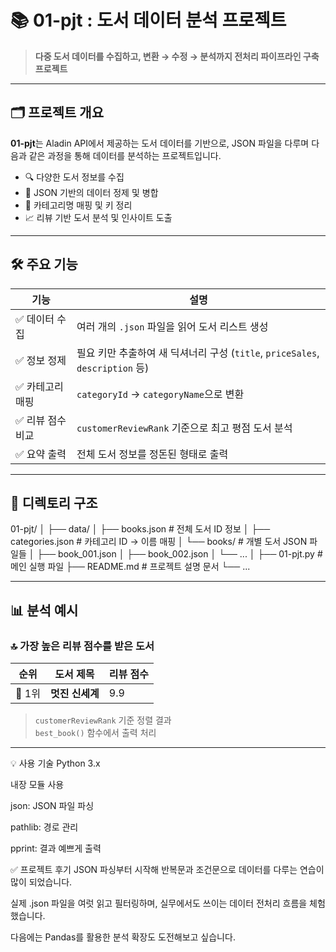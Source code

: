 # 📚 01-pjt : 도서 데이터 분석 프로젝트

> **다중 도서 데이터를 수집하고, 변환 → 수정 → 분석까지 전처리 파이프라인 구축 프로젝트**

---

## 🗂 프로젝트 개요

**01-pjt**는 Aladin API에서 제공하는 도서 데이터를 기반으로, JSON 파일을 다루며 다음과 같은 과정을 통해 데이터를 분석하는 프로젝트입니다.

- 🔍 다양한 도서 정보를 수집
- 🧹 JSON 기반의 데이터 정제 및 병합
- 🧩 카테고리명 매핑 및 키 정리
- 📈 리뷰 기반 도서 분석 및 인사이트 도출

---

## 🛠 주요 기능

| 기능 | 설명 |
|------|------|
| ✅ 데이터 수집 | 여러 개의 `.json` 파일을 읽어 도서 리스트 생성 |
| ✅ 정보 정제 | 필요 키만 추출하여 새 딕셔너리 구성 (`title`, `priceSales`, `description` 등) |
| ✅ 카테고리 매핑 | `categoryId` → `categoryName`으로 변환 |
| ✅ 리뷰 점수 비교 | `customerReviewRank` 기준으로 최고 평점 도서 분석 |
| ✅ 요약 출력 | 전체 도서 정보를 정돈된 형태로 출력 |

---

## 📁 디렉토리 구조
01-pjt/
│
├── data/
│ ├── books.json # 전체 도서 ID 정보
│ ├── categories.json # 카테고리 ID → 이름 매핑
│ └── books/ # 개별 도서 JSON 파일들
│ ├── book_001.json
│ ├── book_002.json
│ └── ...
│
├── 01-pjt.py # 메인 실행 파일
├── README.md # 프로젝트 설명 문서
└── ...


---

## 📊 분석 예시

### 🔝 가장 높은 리뷰 점수를 받은 도서

| 순위 | 도서 제목 | 리뷰 점수 |
|------|-----------|------------|
| 🥇 1위 | **멋진 신세계** | 9.9 |


> `customerReviewRank` 기준 정렬 결과  
> `best_book()` 함수에서 출력 처리

---



💡 사용 기술
Python 3.x

내장 모듈 사용

json: JSON 파일 파싱

pathlib: 경로 관리

pprint: 결과 예쁘게 출력


✅ 프로젝트 후기
JSON 파싱부터 시작해 반복문과 조건문으로 데이터를 다루는 연습이 많이 되었습니다.

실제 .json 파일을 여럿 읽고 필터링하며, 실무에서도 쓰이는 데이터 전처리 흐름을 체험했습니다.

다음에는 Pandas를 활용한 분석 확장도 도전해보고 싶습니다.